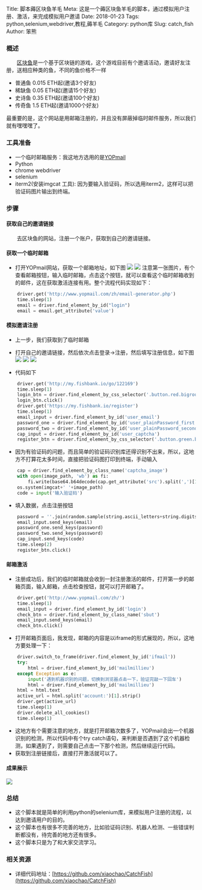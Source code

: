 Title: 脚本薅区块鱼羊毛
Meta: 这是一个薅区块鱼羊毛的脚本，通过模拟用户注册、激活，来完成模拟用户邀请
Date: 2018-01-23
Tags: python,selenium,webdriver,教程,薅羊毛
Category: python库
Slug: catch_fish
Author: 笨熊

### 概述
&emsp;&emsp;[区块鱼](https://fishbank.io/)是一个基于区块链的游戏，这个游戏目前有个邀请活动，邀请好友注册，送相应种类的鱼，不同的鱼价格不一样

- 普通鱼 0.015 ETH起(邀请3个好友)
- 稀缺鱼 0.05 ETH起(邀请15个好友)
- 史诗鱼 0.35 ETH起(邀请100个好友)
- 传奇鱼 1.5 ETH起(邀请1000个好友)

最重要的是，这个网站是用邮箱注册的，并且没有屏蔽掉临时邮件服务，所以我们就有嘿嘿嘿了。

### 工具准备
- 一个临时邮箱服务：我这地方选用的是[YOPmail](http://www.yopmail.com/zh/)
- Python
- chrome webdriver
- selenium
- iterm2(安装imgcat 工具): 因为要输入验证码，所以选用iterm2，这样可以把验证码图片输出到终端。

### 步骤
#### 获取自己的邀请链接
&emsp;&emsp;去区块鱼的网站，注册一个账户，获取到自己的邀请链接。

#### 获取一个临时邮箱
- 打开YOPmail网站，获取一个邮箱地址，如下图
![](http://7xpx6h.com1.z0.glb.clouddn.com/797f2c581dcc045b1e9f265916e3f736)
![](http://7xpx6h.com1.z0.glb.clouddn.com/ff76d7817b143a84aee7666fbcf9acce)
注意第一张图片，有个查看邮箱按钮，输入临时邮箱，点击这个按钮，就可以查看这个临时邮箱收到的邮件，这在获取激活连接有用。整个流程代码实现如下：

```python
    driver.get('http://www.yopmail.com/zh/email-generator.php')
    time.sleep(1)
    email = driver.find_element_by_id("login")
    email = email.get_attribute('value')
```

#### 模拟邀请注册
- 上一步，我们获取到了临时邮箱
- 打开自己的邀请链接，然后依次点击登录->注册，然后填写注册信息，如下图
![](http://7xpx6h.com1.z0.glb.clouddn.com/a0bab39b362701b2230081663a3d3db8)
![](http://7xpx6h.com1.z0.glb.clouddn.com/139ded20400a8a8920d92094da7745b5)
![](http://7xpx6h.com1.z0.glb.clouddn.com/d7bf570ea5596073650c99eeaf92365f)

- 代码如下

```python
    driver.get('http://my.fishbank.io/go/122169')
    time.sleep(1)
    login_btn = driver.find_element_by_css_selector('.button.red.bigrounded.big')
    login_btn.click()
    driver.get('https://my.fishbank.io/register')
    time.sleep(1)
    email_input = driver.find_element_by_id('user_email')
    password_one = driver.find_element_by_id('user_plainPassword_first')
    password_two = driver.find_element_by_id('user_plainPassword_second')
    cap_input = driver.find_element_by_id('user_captcha')
    register_btn = driver.find_element_by_css_selector('.button.green.bigrounded.mid')
```
- 因为有验证码的问题，而且简单的验证码识别库还得识别不出来，所以，这地方不打算花太多时间，直接把验证码图打印到终端，手动输入

```python
    cap = driver.find_element_by_class_name('captcha_image')
    with open(image_path, 'wb') as fi:
        fi.write(base64.b64decode(cap.get_attribute('src').split(',')[1]))
    os.system(imgcat+' '+image_path)
    code = input('输入验证码')
```

- 填入数据，点击注册按钮

```python
    password = ''.join(random.sample(string.ascii_letters+string.digits, 10))
    email_input.send_keys(email)
    password_one.send_keys(password)
    password_two.send_keys(password)
    cap_input.send_keys(code)
    time.sleep(2)
    register_btn.click()
```

#### 邮箱激活
- 注册成功后，我们的临时邮箱就会收到一封注册激活的邮件，打开第一步的邮箱页面，输入邮箱，点击检查按钮，就可以打开邮箱了。

```python
    driver.get('http://www.yopmail.com/zh/')
    time.sleep(1)
    email_input = driver.find_element_by_id('login')
    check_btn = driver.find_element_by_class_name('sbut')
    email_input.send_keys(email)
    check_btn.click()
```
- 打开邮箱页面后，我发现，邮箱的内容是以iframe的形式展现的，所以，这地方要处理一下：

```python
    driver.switch_to_frame(driver.find_element_by_id('ifmail'))
    try:
        html = driver.find_element_by_id('mailmillieu')
    except Exception as e:
        input('遇到机器识别的问题，切换到浏览器点击一下，验证完敲一下回车')
        html = driver.find_element_by_id('mailmillieu')
    html = html.text
    active_url = html.split('account:')[1].strip()
    driver.get(active_url)
    time.sleep(1)
    driver.delete_all_cookies()
    time.sleep(1)
```

- 这地方有个需要注意的地方，就是打开邮箱次数多了，YOPmail会出一个机器识别的检测，所以代码中有个try catch语句，来判断是否遇到了这个机器检测，如果遇到了，则需要自己点击一下那个检测，然后继续运行代码。
- 获取到注册链接后，直接打开激活就可以了。

#### 成果展示
![](http://7xpx6h.com1.z0.glb.clouddn.com/5d4b9fd22f673b7e6f9c8fbdc2b3641e)

### 总结
- 这个脚本就是简单的利用python的selenium库，来模拟用户注册的流程，以达到邀请用户的目的。
- 这个脚本也有很多不完善的地方，比如验证码识别、机器人检测、一些错误判断都没有，待完善的地方还有很多。
- 这个脚本只是为了和大家交流学习。

### 相关资源
- 详细代码地址：[https://github.com/xiaochao/CatchFish](https://github.com/xiaochao/CatchFish)



